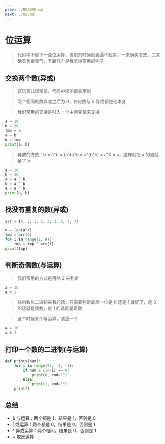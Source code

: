 ```yaml
---
prev: ./README.md
next: ./02.md
---
```


# 位运算

> 代码中不留下一些位运算，离职的时候就装逼不起来，一来确实高效，二来确实也很骚气，下面几个是我觉得常用的例子

## 交换两个数(异或)

> 这玩意儿很常见，代码中偶尔都会用到

> 两个相同的数异或之后为 0，任何数与 0 异或都是他本身

> 我们常用的交换是引入一个中间变量来交换

```py
a = 10
b = 20
tmp = a
a = b
b = tmp
print(a, b)
```

> 异或的方式：b = a^b = (a^b)^b = a^(b^b) = a^0 = a，这样就把 a 的值赋给了 b

```py
a = 10
b = 20
a = a ^ b
b = a ^ b
a = a ^ b
print(a, b)
```

## 找没有重复的数(异或)

```py
arr = [2, 3, 1, 1, 2, 3, 5, 7, 7]

n = len(arr)
tmp = arr[0]
for i in range(1, n):
    tmp = tmp ^ arr[i]
print(tmp)
```

## 判断奇偶数(与运算)

> 我们常用的方式是用除 2 来判断

```py
a = 10
a % 2
```

> 任何数以二进制来看的话，只需要判断最后一位是 0 还是 1 就好了，是 0 的话就是偶数，是 1 的话就是奇数

> 这个时候来个与运算，装逼一下

```py
a = 10
a & 1
```

## 打印一个数的二进制(与运算)

```py
def printx(num):
    for i in range(31, -1, -1):
        if num & (1<<i) == 0:
            print(0, end="")
        else:
            print(1, end="")
    print()
```

## 总结

- & 与运算：两个都是 1，结果是 1，否则是 0
- | 或运算：两个都是 0，结果是 0，否则是 1
- ^ 异或运算：两个相同，结果是 0，否则是 1
- ~ 取反运算
